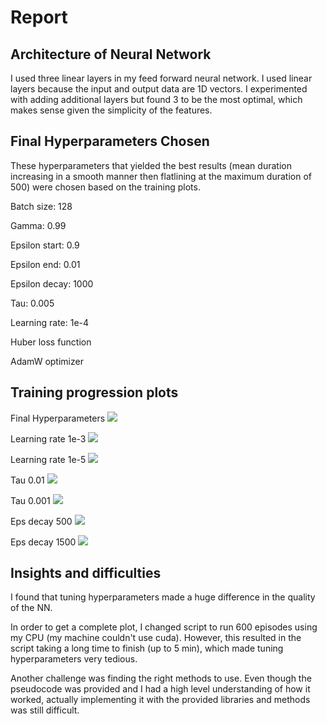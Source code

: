 # Report

## Architecture of Neural Network

I used three linear layers in my feed forward neural network. I used linear layers because the input and output data are 1D vectors. I experimented with adding additional layers but found 3 to be the most optimal, which makes sense given the simplicity of the features.

## Final Hyperparameters Chosen

These hyperparameters that yielded the best results (mean duration increasing in a smooth manner then flatlining at the maximum duration of 500) were chosen based on the training plots. 

Batch size: 128

Gamma: 0.99

Epsilon start: 0.9

Epsilon end: 0.01

Epsilon decay: 1000

Tau: 0.005

Learning rate: 1e-4

Huber loss function

AdamW optimizer

## Training progression plots

Final Hyperparameters
![](image.png)

Learning rate 1e-3
![](image-1.png)

Learning rate 1e-5
![](image-5.png)

Tau 0.01
![](image-3.png)

Tau 0.001
![](image-4.png)

Eps decay 500
![](image-6.png)

Eps decay 1500
![](image-7.png)

## Insights and difficulties

I found that tuning hyperparameters made a huge difference in the quality of the NN. 

In order to get a complete plot, I changed script to run 600 episodes using my CPU  (my machine couldn't use cuda). However, this resulted in the script taking a long time to finish (up to 5 min), which made tuning hyperparameters very tedious. 

Another challenge was finding the right methods to use. Even though the pseudocode was provided and I had a high level understanding of how it worked, actually implementing it with the provided libraries and methods was still difficult.



